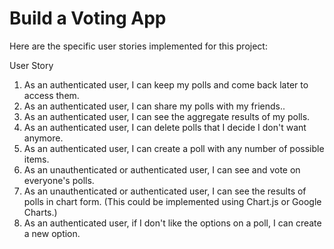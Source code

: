 # Build a Voting App

Here are the specific user stories implemented for this project:

User Story
1. As an authenticated user, I can keep my polls and come back later to access them.
1. As an authenticated user, I can share my polls with my friends..
1. As an authenticated user, I can see the aggregate results of my polls.
1. As an authenticated user, I can delete polls that I decide I don't want anymore.
1. As an authenticated user, I can create a poll with any number of possible items.
1. As an unauthenticated or authenticated user, I can see and vote on everyone's polls.
1. As an unauthenticated or authenticated user, I can see the results of polls in chart form. (This could be implemented using Chart.js or Google Charts.)
1. As an authenticated user, if I don't like the options on a poll, I can create a new option.

